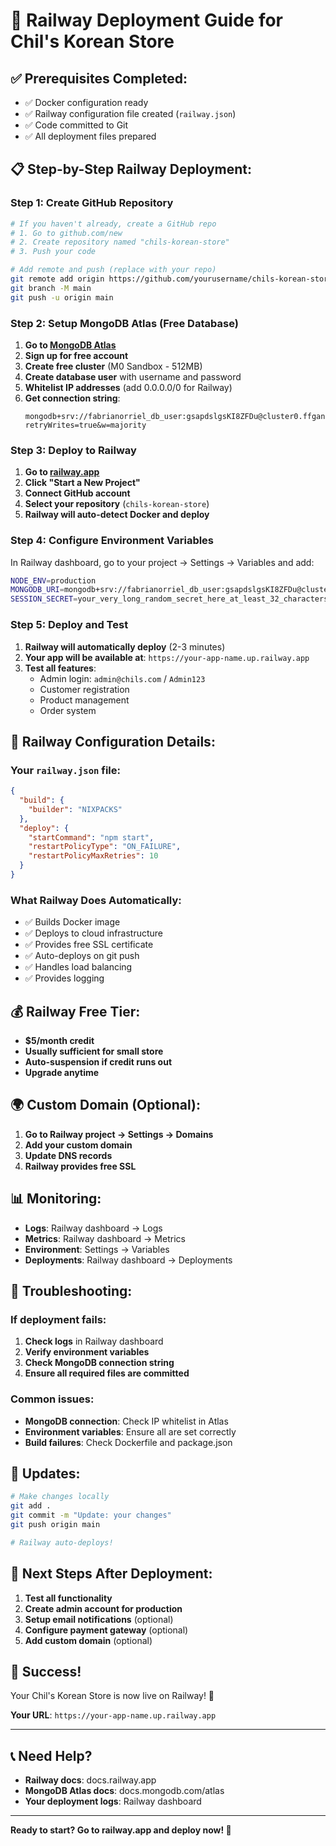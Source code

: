 # 🚀 Railway Deployment Guide for Chil's Korean Store

## ✅ Prerequisites Completed:
- ✅ Docker configuration ready
- ✅ Railway configuration file created (`railway.json`)
- ✅ Code committed to Git
- ✅ All deployment files prepared

## 📋 Step-by-Step Railway Deployment:

### Step 1: Create GitHub Repository
```bash
# If you haven't already, create a GitHub repo
# 1. Go to github.com/new
# 2. Create repository named "chils-korean-store"
# 3. Push your code

# Add remote and push (replace with your repo)
git remote add origin https://github.com/yourusername/chils-korean-store.git
git branch -M main
git push -u origin main
```

### Step 2: Setup MongoDB Atlas (Free Database)
1. **Go to [MongoDB Atlas](https://mongodb.com/atlas)**
2. **Sign up for free account**
3. **Create free cluster** (M0 Sandbox - 512MB)
4. **Create database user** with username and password
5. **Whitelist IP addresses** (add 0.0.0.0/0 for Railway)
6. **Get connection string**:
   ```
   mongodb+srv://fabrianorriel_db_user:gsapdslgsKI8ZFDu@cluster0.ffganpu.mongodb.net/chils_korean_store?retryWrites=true&w=majority
   ```

### Step 3: Deploy to Railway
1. **Go to [railway.app](https://railway.app)**
2. **Click "Start a New Project"**
3. **Connect GitHub account**
4. **Select your repository** (`chils-korean-store`)
5. **Railway will auto-detect Docker and deploy**

### Step 4: Configure Environment Variables
In Railway dashboard, go to your project → Settings → Variables and add:

```bash
NODE_ENV=production
MONGODB_URI=mongodb+srv://fabrianorriel_db_user:gsapdslgsKI8ZFDu@cluster0.ffganpu.mongodb.net/chils_korean_store?retryWrites=true&w=majority
SESSION_SECRET=your_very_long_random_secret_here_at_least_32_characters
```

### Step 5: Deploy and Test
1. **Railway will automatically deploy** (2-3 minutes)
2. **Your app will be available at**: `https://your-app-name.up.railway.app`
3. **Test all features**:
   - Admin login: `admin@chils.com` / `Admin123`
   - Customer registration
   - Product management
   - Order system

## 🔧 Railway Configuration Details:

### Your `railway.json` file:
```json
{
  "build": {
    "builder": "NIXPACKS"
  },
  "deploy": {
    "startCommand": "npm start",
    "restartPolicyType": "ON_FAILURE",
    "restartPolicyMaxRetries": 10
  }
}
```

### What Railway Does Automatically:
- ✅ Builds Docker image
- ✅ Deploys to cloud infrastructure
- ✅ Provides free SSL certificate
- ✅ Auto-deploys on git push
- ✅ Handles load balancing
- ✅ Provides logging

## 💰 Railway Free Tier:
- **$5/month credit**
- **Usually sufficient for small store**
- **Auto-suspension if credit runs out**
- **Upgrade anytime**

## 🌍 Custom Domain (Optional):
1. **Go to Railway project → Settings → Domains**
2. **Add your custom domain**
3. **Update DNS records**
4. **Railway provides free SSL**

## 📊 Monitoring:
- **Logs**: Railway dashboard → Logs
- **Metrics**: Railway dashboard → Metrics
- **Environment**: Settings → Variables
- **Deployments**: Railway dashboard → Deployments

## 🚨 Troubleshooting:

### If deployment fails:
1. **Check logs** in Railway dashboard
2. **Verify environment variables**
3. **Check MongoDB connection string**
4. **Ensure all required files are committed**

### Common issues:
- **MongoDB connection**: Check IP whitelist in Atlas
- **Environment variables**: Ensure all are set correctly
- **Build failures**: Check Dockerfile and package.json

## 🔄 Updates:
```bash
# Make changes locally
git add .
git commit -m "Update: your changes"
git push origin main

# Railway auto-deploys!
```

## 📱 Next Steps After Deployment:
1. **Test all functionality**
2. **Create admin account for production**
3. **Setup email notifications** (optional)
4. **Configure payment gateway** (optional)
5. **Add custom domain** (optional)

## 🎉 Success!
Your Chil's Korean Store is now live on Railway! 🎊

**Your URL**: `https://your-app-name.up.railway.app`

---

## 📞 Need Help?
- **Railway docs**: docs.railway.app
- **MongoDB Atlas docs**: docs.mongodb.com/atlas
- **Your deployment logs**: Railway dashboard

---

**Ready to start? Go to railway.app and deploy now! 🚀**
